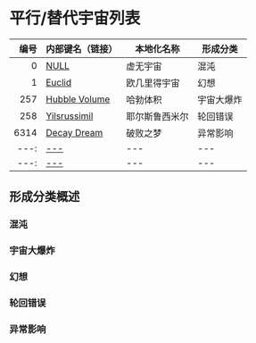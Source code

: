# 平行/替代宇宙列表

|编号|内部键名（链接）|本地化名称|形成分类|
|---:|---|---|---|
|0|[NULL]()|虚无宇宙|混沌|
|1|[Euclid]()|欧几里得宇宙|幻想|
|257|[Hubble Volume](HubbleVolume/.main.md)|哈勃体积|宇宙大爆炸|
|258|[Yilsrussimil]()|耶尔斯鲁西米尔|轮回错误|
|6314|[Decay Dream](DecayDream/.main.md)|破败之梦|异常影响|
|---:|[---]()|---|---|
|---:|[---]()|---|---|

## 形成分类概述

### 混沌

### 宇宙大爆炸

### 幻想

### 轮回错误

### 异常影响


<!-- 想要什么名字的宇宙自己在下面挑，但是这些宇宙的编号取值已经被确定 -->
<!-- 编号超过 258 的宇宙请自行取名 -->

<!--
|2|[Hilbert Dimension]()|
|3|[Calypso]()|
|4|[Hesperius Dimension]()|
|5|[Hyades]()|
|6|[Ickjamatew]()|
|7|[Budullangr]()|
|8|[Kikolgallr]()|
|9|[Eltiensleen]()|
|10|[Eissentam]()|
|11|[Elkupalos]()|
|12|[Aptarkaba]()|
|13|[Ontiniangp]()|
|14|[Odiwagiri]()|
|15|[Ogtialabi]()|
|16|[Muhacksonto]()|
|17|[Hitonskyer]()|
|18|[Rerasmutul]()|
|19|[Isdoraijung]()|
|20|[Doctinawyra]()|
|21|[Loychazinq]()|
|22|[Zukasizawa]()|
|23|[Ekwathore]()|
|24|[Yeberhahne]()|
|25|[Twerbetek]()|
|26|[Sivarates]()|
|27|[Eajerandal]()|
|28|[Aldukesci]()|
|29|[Wotyarogii]()|
|30|[Sudzerbal]()|
|31|[Maupenzhay]()|
|32|[Sugueziume]()|
|33|[Brogoweldian]()|
|34|[Ehbogdenbu]()|
|35|[Ijsenufryos]()|
|36|[Nipikulha]()|
|37|[Autsurabin]()|
|38|[Lusontrygiamh]()|
|39|[Rewmanawa]()|
|40|[Ethiophodhe]()|
|41|[Urastrykle]()|
|42|[Xobeurindj]()|
|43|[Oniijialdu]()|
|44|[Wucetosucc]()|
|45|[Ebyeloof]()|
|46|[Odyavanta]()|
|47|[Milekistri]()|
|48|[Waferganh]()|
|49|[Agnusopwit]()|
|50|[Teyaypilny]()|
|51|[Zalienkosm]()|
|52|[Ladgudiraf]()|
|53|[Mushonponte]()|
|54|[Amsentisz]()|
|55|[Fladiselm]()|
|56|[Laanawemb]()|
|57|[Ilkerloor]()|
|58|[Davanossi]()|
|59|[Ploehrliou]()|
|60|[Corpinyaya]()|
|61|[Leckandmeram]()|
|62|[Quulngais]()|
|63|[Nokokipsechl]()|
|64|[Rinblodesa]()|
|65|[Loydporpen]()|
|66|[Ibtrevskip]()|
|67|[Elkowaldb]()|
|68|[Heholhofsko]()|
|69|[Yebrilowisod]()|
|70|[Husalvangewi]()|
|71|[Ovna'uesed]()|
|72|[Bahibusey]()|
|73|[Nuybeliaure]()|
|74|[Doshawchuc]()|
|75|[Ruckinarkh]()|
|76|[Thorettac]()|
|77|[Nuponoparau]()|
|78|[Moglaschil]()|
|79|[Uiweupose]()|
|80|[Nasmilete]()|
|81|[Ekdaluskin]()|
|82|[Hakapanasy]()|
|83|[Dimonimba]()|
|84|[Cajaccari]()|
|85|[Olonerovo]()|
|86|[Umlanswick]()|
|87|[Henayliszm]()|
|88|[Utzenmate]()|
|89|[Umirpaiya]()|
|90|[Paholiang]()|
|91|[Iaereznika]()|
|92|[Yudukagath]()|
|93|[Boealalosnj]()|
|94|[Yaevarcko]()|
|95|[Coellosipp]()|
|96|[Wayndohalou]()|
|97|[Smoduraykl]()|
|98|[Apmaneessu]()|
|99|[Hicanpaav]()|
|100|[Akvasanta]()|
|101|[Tuychelisaor]()|
|102|[Rivskimbe]()|
|103|[Daksanquix]()|
|104|[Kissonlin]()|
|105|[Aediabiel]()|
|106|[Ulosaginyik]()|
|107|[Roclaytonycar]()|
|108|[Kichiaroa]()|
|109|[Irceauffey]()|
|110|[Nudquathsenfe]()|
|111|[Getaizakaal]()|
|112|[Hansolmien]()|
|113|[Bloytisagra]()|
|114|[Ladsenlay]()|
|115|[Luyugoslasr]()|
|116|[Ubredhatk]()|
|117|[Cidoniana]()|
|118|[Jasinessa]()|
|119|[Torweierf]()|
|120|[Saffneckm]()|
|121|[Thnistner]()|
|122|[Dotusingg]()|
|123|[Luleukous]()|
|124|[Jelmandan]()|
|125|[Otimanaso]()|
|126|[Enjaxusanto]()|
|127|[Sezviktorew]()|
|128|[Zikehpm]()|
|129|[Bephembah]()|
|130|[Broomerrai]()|
|131|[Meximicka]()|
|132|[Venessika]()|
|133|[Gaiteseling]()|
|134|[Zosakasiro]()|
|135|[Drajayanes]()|
|136|[Ooibekuar]()|
|137|[Urckiansi]()|
|138|[Dozivadido]()|
|139|[Emiekereks]()|
|140|[Meykinunukur]()|
|141|[Kimycuristh]()|
|142|[Roansfien]()|
|143|[Isgarmeso]()|
|144|[Daitibeli]()|
|145|[Gucuttarik]()|
|146|[Enlaythie]()|
|147|[Drewweste]()|
|148|[Akbulkabi]()|
|149|[Homskiw]()|
|150|[Zavainlani]()|
|151|[Jewijkmas]()|
|152|[Itlhotagra]()|
|153|[Podalicess]()|
|154|[Hiviusauer]()|
|155|[Halsebenk]()|
|156|[Puikitoac]()|
|157|[Gaybakuaria]()|
|158|[Grbodubhe]()|
|159|[Rycempler]()|
|160|[Indjalala]()|
|161|[Fontenikk]()|
|162|[Pasycihelwhee]()|
|163|[Ikbaksmit]()|
|164|[Telicianses]()|
|165|[Oyleyzhan]()|
|166|[Uagerosat]()|
|167|[Impoxectin]()|
|168|[Twoodmand]()|
|169|[Hilfsesorbs]()|
|170|[Ezdaranit]()|
|171|[Wiensanshe]()|
|172|[Ewheelonc]()|
|173|[Litzmantufa]()|
|174|[Emarmatosi]()|
|175|[Mufimbomacvi]()|
|176|[Wongquarum]()|
|177|[Hapirajua]()|
|178|[Igbinduina]()|
|179|[Wepaitvas]()|
|180|[Sthatigudi]()|
|181|[Yekathsebehn]()|
|182|[Ebedeagurst]()|
|183|[Nolisonia]()|
|184|[Ulexovitab]()|
|185|[Iodhinxois]()|
|186|[Irroswitzs]()|
|187|[Bifredait]()|
|188|[Beiraghedwe]()|
|189|[Yeonatlak]()|
|190|[Cugnatachh]()|
|191|[Nozoryenki]()|
|192|[Ebralduri]()|
|193|[Evcickcandj]()|
|194|[Ziybosswin]()|
|195|[Heperclait]()|
|196|[Sugiuniam]()|
|197|[Aaseertush]()|
|198|[Uglyestemaa]()|
|199|[Horeroedsh]()|
|200|[Drundemiso]()|
|201|[Ityanianat]()|
|202|[Purneyrine]()|
|203|[Dokiessmat]()|
|204|[Nupiacheh]()|
|205|[Dihewsonj]()|
|206|[Rudrailhik]()|
|207|[Tweretnort]()|
|208|[Snatreetze]()|
|209|[Iwundaracos]()|
|210|[Digarlewena]()|
|211|[Erquagsta]()|
|212|[Logovoloin]()|
|213|[Boyaghosganh]()|
|214|[Kuolungau]()|
|215|[Pehneldept]()|
|216|[Yevettiiqidcon]()|
|217|[Sahliacabru]()|
|218|[Noggalterpor]()|
|219|[Chmageaki]()|
|220|[Veticueca]()|
|221|[Vittesbursul]()|
|222|[Nootanore]()|
|223|[Innebdjerah]()|
|224|[Kisvarcini]()|
|225|[Cuzcogipper]()|
|226|[Pamanhermonsu]()|
|227|[Brotoghek]()|
|228|[Mibittara]()|
|229|[Huruahili]()|
|230|[Raldwicarn]()|
|231|[Ezdartlic]()|
|232|[Badesclema]()|
|233|[Isenkeyan]()|
|234|[Iadoitesu]()|
|235|[Yagrovoisi]()|
|236|[Ewcomechio]()|
|237|[Inunnunnoda]()|
|238|[Dischiutun]()|
|239|[Yuwarugha]()|
|240|[Ialmendra]()|
|241|[Reponudrle]()|
|242|[Rinjanagrbo]()|
|243|[Zeziceloh]()|
|244|[Oeileutasc]()|
|245|[Zicniijinis]()|
|246|[Dugnowarilda]()|
|247|[Neuxoisan]()|
|248|[Ilmenhorn]()|
|249|[Rukwatsuku]()|
|250|[Nepitzaspru]()|
|251|[Chcehoemig]()|
|252|[Haffneyrin]()|
|253|[Uliciawai]()|
|254|[Tuhgrespod]()|
|255|[Iousongola]()|
|256|[Odyalutai]()|
-->